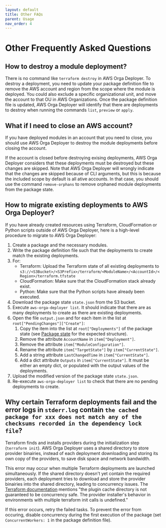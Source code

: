 ```yaml
---
layout: default
title: Other FAQs
parent: Usage
nav_order: 4
---
```


# Other Frequently Asked Questions

## How to destroy a module deployment?

There is no command like `terraform destroy` in AWS Orga Deployer. To destroy a deployment, you need to update your package definition file to remove the AWS account and region from the scope where the module is deployed. You could also exclude a specific organizational unit, and move the account to that OU in AWS Organizations. Once the package definition file is updated, AWS Orga Deployer will identify that there are deployments to destroy when running the commands `list`, `preview` or `apply`.

## What if I need to close an AWS account?

If you have deployed modules in an account that you need to close, you should use AWS Orga Deployer to destroy the module deployments before closing the account.

If the account is closed before destroying exising deployments, AWS Orga Deployer considers that these deployments must be destroyed but these changes are skipped. Note that AWS Orga Deployer will wrongly indicate that the changes are skipped because of CLI arguments, but this is because the included scope by default is all ative accounts. In that case, you should use the command `remove-orphans` to remove orphaned module deployments from the package state.

## How to migrate existing deployments to AWS Orga Deployer?

If you have already created resources using Terraform, CloudFormation or Python scripts outside of AWS Orga Deployer, here is a high-level procedure to migrate to AWS Orga Deployer:

1. Create a package and the necessary modules.
2. Write the package definition file such that the deployments to create match the existing deployments.
3. For:
    * Terraform: Upload the Terraform state of all existing deployments to `s3://<S3Bucket>/<S3Prefix>/terraform/<ModuleName>/<AccountId>/<Region>/terraform.tfstate`
    * CloudFormation: Make sure that the CloudFormation stack already exist.
    * Python: Make sure that the Python scripts have already been executed.
4. Download the package state `state.json` from the S3 bucket.
5. Execute `aws-orga-deployer list`. It should indicate that there are as many deployments to create as there are existing deployments.
6. Open the file `output.json` and for each item in the list at `root["PendingChanges"]["Create"]`:
    1. Copy the item into the list at `root["Deployments"]` of the package state (see [Package state](../package/state.html) for the expected structure).
    2. Remove the attribute `AccountName` in `item["Deployment"]`.
    3. Remove the attribute `item["ModuleConfiguration"]`.
    4. Rename the attribute `item["TargetState"]` by `item["CurrentState"]`.
    5. Add a string attribute `LastChangedTime` in `item["CurrentState"]`.
    6. Add a dict attribute `Outputs` in `item["CurrentState"]`. It must be either an empty dict, or populated with the output values of the deployments.
7. Upload the modified version of the package state `state.json`.
8. Re-execute `aws-orga-deployer list` to check that there are no pending deployments to create.

## Why certain Terraform deployments fail and the error logs in `stderr.log` contain `the cached package for xxx does not match any of the checksums recorded in the dependency lock file`?

Terraform finds and installs providers during the initialization step (`terraform init`). AWS Orga Deployer uses a shared directory to store provider binairies, instead of each deployment downloading and storing its own copy of the providers, to save disk space and network bandwidth.

This error may occur when multiple Terraform deployments are launched simultaneously. If the shared directory doesn't yet contain the required providers, each deployment tries to download and store the provider binairies into the shared directory, leading to concurrency issues. The [Terraform documentation](https://developer.hashicorp.com/terraform/cli/config/config-file) mentions "the plugin cache directory is not guaranteed to be concurrency safe. The provider installer's behavior in environments with multiple terraform init calls is undefined."

If this error occurs, retry the failed tasks. To prevent the error from occuring, disable concurrency during the first execution of the package (set `ConcurrentWorkers: 1` in the package definition file).
